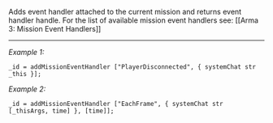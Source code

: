 Adds event handler attached to the current mission and returns event handler handle. For the list of available mission event handlers see: [[Arma 3: Mission Event Handlers]]


---
*Example 1:*
```sqf
_id = addMissionEventHandler ["PlayerDisconnected", { systemChat str _this }];
```

*Example 2:*
```sqf
_id = addMissionEventHandler ["EachFrame", { systemChat str [_thisArgs, time] }, [time]];
```
